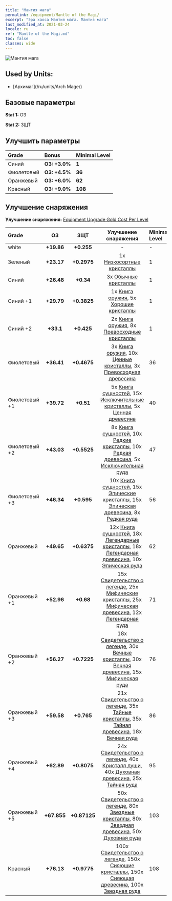 ```yaml
---
title: "Мантия мага"
permalink: /equipment/Mantle of the Magi/
excerpt: "Эра хаоса Мантия мага. Мантия мага"
last_modified_at: 2021-03-24
locale: ru
ref: "Mantle of the Magi.md"
toc: false
classes: wide
---
```


  ![Мантия мага](/images/e/e_6044.png)

## Used by Units:

* [Архимаг](/ru/units/Arch Mage/) 


## Базовые параметры
 **Stat 1:** ОЗ

 **Stat 2:** ЗЩТ

## Улучшить параметры

  |     Grade    |   Bonus | Minimal Level | 
  |:-------------|:--------|:--------------| 
  | Синий | **ОЗ: +3.0%** | **1** | 
  | Фиолетовый | **ОЗ: +4.5%** | **36** | 
  | Оранжевый | **ОЗ: +6.0%** | **62** | 
  | Красный | **ОЗ: +9.0%** | **108** | 


## Улучшение снаряжения
 **Улучшение снаряжения:** [Equipment Upgrade Gold Cost Per Level](/equipment/EquipmentUpgradeCostPerLevel/) 

  |          Grade      | ОЗ | ЗЩТ | Улучшение снаряжения | Minimal Level |
  |:--------------------|:---------:|:---------:|:----------------:|:--------------|
  | white | **+19.86** | **+0.255** | - | - |
  | Зеленый | **+23.17** | **+0.2975** | 1x [Низкосортные кристаллы](/ru/Items/mat_5/) | 1 |
  | Синий | **+26.48** | **+0.34** | 3x [Обычные кристаллы](/ru/Items/mat_11/) | 1 |
  | Синий +1 | **+29.79** | **+0.3825** | 1x [Книга оружия](/ru/Items/mat_18/), 5x [Хорошие кристаллы](/ru/Items/mat_17/) | 1 |
  | Синий +2 | **+33.1** | **+0.425** | 2x [Книга оружия](/ru/Items/mat_25/), 8x [Превосходные кристаллы](/ru/Items/mat_24/) | 1 |
  | Фиолетовый | **+36.41** | **+0.4675** | 3x [Книга оружия](/ru/Items/mat_32/), 10x [Ценные кристаллы](/ru/Items/mat_31/), 3x [Превосходная древесина](/ru/Items/mat_20/) | 36 |
  | Фиолетовый +1 | **+39.72** | **+0.51** | 5x [Книга сущностей](/ru/Items/mat_39/), 15x [Исключительные кристаллы](/ru/Items/mat_38/), 5x [Ценная древесина](/ru/Items/mat_27/) | 40 |
  | Фиолетовый +2 | **+43.03** | **+0.5525** | 8x [Книга сущностей](/ru/Items/mat_46/), 10x [Редкие кристаллы](/ru/Items/mat_45/), 10x [Редкая древесина](/ru/Items/mat_41/), 5x [Исключительная руда](/ru/Items/mat_33/) | 47 |
  | Фиолетовый +3 | **+46.34** | **+0.595** | 10x [Книга сущностей](/ru/Items/mat_53/), 15x [Эпические кристаллы](/ru/Items/mat_52/), 15x [Эпическая древесина](/ru/Items/mat_48/), 8x [Редкая руда](/ru/Items/mat_40/) | 56 |
  | Оранжевый | **+49.65** | **+0.6375** | 12x [Книга сущностей](/ru/Items/mat_60/), 18x [Легендарные кристаллы](/ru/Items/mat_59/), 18x [Легендарная древесина](/ru/Items/mat_55/), 10x [Эпическая руда](/ru/Items/mat_47/) | 62 |
  | Оранжевый +1 | **+52.96** | **+0.68** | 15x [Свидетельство о легенде](/ru/Items/mat_67/), 25x [Мифические кристаллы](/ru/Items/mat_66/), 25x [Мифическая древесина](/ru/Items/mat_62/), 12x [Легендарная руда](/ru/Items/mat_54/) | 71 |
  | Оранжевый +2 | **+56.27** | **+0.7225** | 18x [Свидетельство о легенде](/ru/Items/mat_74/), 30x [Вечные кристаллы](/ru/Items/mat_73/), 30x [Вечная древесина](/ru/Items/mat_69/), 15x [Мифическая руда](/ru/Items/mat_61/) | 76 |
  | Оранжевый +3 | **+59.58** | **+0.765** | 21x [Свидетельство о легенде](/ru/Items/mat_81/), 35x [Тайные кристаллы](/ru/Items/mat_80/), 35x [Тайная древесина](/ru/Items/mat_76/), 18x [Вечная руда](/ru/Items/mat_68/) | 86 |
  | Оранжевый +4 | **+62.89** | **+0.8075** | 24x [Свидетельство о легенде](/ru/Items/mat_88/), 40x [Кристалл души](/ru/Items/mat_87/), 40x [Духовная древесина](/ru/Items/mat_83/), 25x [Тайная руда](/ru/Items/mat_75/) | 95 |
  | Оранжевый +5 | **+67.855** | **+0.87125** | 50x [Свидетельство о легенде](/ru/Items/mat_95/), 80x [Звездные кристаллы](/ru/Items/mat_94/), 80x [Звездная древесина](/ru/Items/mat_90/), 50x [Духовная руда](/ru/Items/mat_82/) | 103 |
  | Красный | **+76.13** | **+0.9775** | 100x [Свидетельство о легенде](/ru/Items/mat_102/), 150x [Сияющие кристаллы](/ru/Items/mat_101/), 150x [Сияющая древесина](/ru/Items/mat_97/), 100x [Звездная руда](/ru/Items/mat_89/) | 108 |

